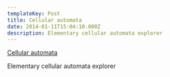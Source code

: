 ```yaml
---
templateKey: Post
title: Cellular automata
date: 2014-01-11T15:04:10.000Z
description: Elementary cellular automata explorer
---
```


[Cellular automata](https://ojread.github.io/cellular-automata)

Elementary cellular automata explorer
